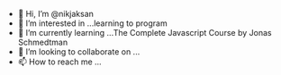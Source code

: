 - 👋 Hi, I’m @nikjaksan
- 👀 I’m interested in ...learning to program 
- 🌱 I’m currently learning ...The Complete Javascript Course by Jonas Schmedtman 
- 💞️ I’m looking to collaborate on ...
- 📫 How to reach me ...

<!---
nikjaksan/nikjaksan is a ✨ special ✨ repository because its `README.md` (this file) appears on your GitHub profile.
You can click the Preview link to take a look at your changes.
--->
